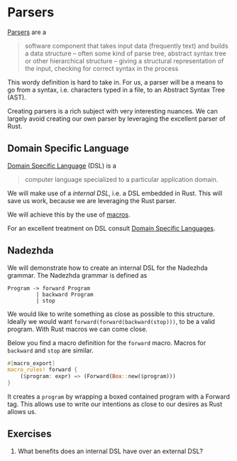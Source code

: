 # Parsers
[Parsers](https://en.wikipedia.org/wiki/Parsing) are a

> software component that takes input data (frequently text) and builds a data
> structure – often some kind of parse tree, abstract syntax tree or other
> hierarchical structure – giving a structural representation of the input,
> checking for correct syntax in the process 

This wordy definition is hard to take in. For us, a parser will be a means to go
from a syntax, i.e. characters typed in a file, to an Abstract Syntax Tree
(AST).

Creating parsers is a rich subject with very interesting nuances. We can largely
avoid creating our own parser by leveraging the excellent parser of Rust.

## Domain Specific Language
[Domain Specific Language](https://en.wikipedia.org/wiki/Domain-specific_language) (DSL)
is a 

> computer language specialized to a particular application domain.

We will make use of a _internal DSL_, i.e. a DSL embedded in Rust. This will
save us work, because we are leveraging the Rust parser.

We will achieve this by the use
of [macros](https://doc.rust-lang.org/book/macros.html). 

For an excellent treatment on DSL
consult [Domain Specific Languages](http://martinfowler.com/books/dsl.html).

## Nadezhda
We will demonstrate how to create an internal DSL for the Nadezhda grammar.
The Nadezhda grammar is defined as

```plain
Program -> forward Program
         | backward Program
         | stop
```

We would like to write something as close as possible to this structure. Ideally
we would want `forward(forward(backward(stop)))`, to be a valid program. With
Rust macros we can come close.

Below you find a macro definition for the `forward` macro. Macros for `backward`
and `stop` are similar.

```rust
#[macro_export]
macro_rules! forward {
    ($program: expr) => (Forward(Box::new($program)))
}
```

It creates a `program` by wrapping a boxed contained program with a Forward tag.
This allows use to write our intentions as close to our desires as Rust allows
us.

## Exercises
1. What benefits does an internal DSL have over an external DSL?
